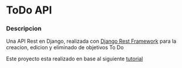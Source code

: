 # ToDo API

### Descripcion
Una API Rest en Django, realizada con [Django Rest Framework](https://www.django-rest-framework.org/) para la creacion, edicion y eliminado de objetivos To Do 

Este proyecto esta realizado en base al siguiente [tutorial](https://www.digitalocean.com/community/tutorials/build-a-to-do-application-using-django-and-react) 
